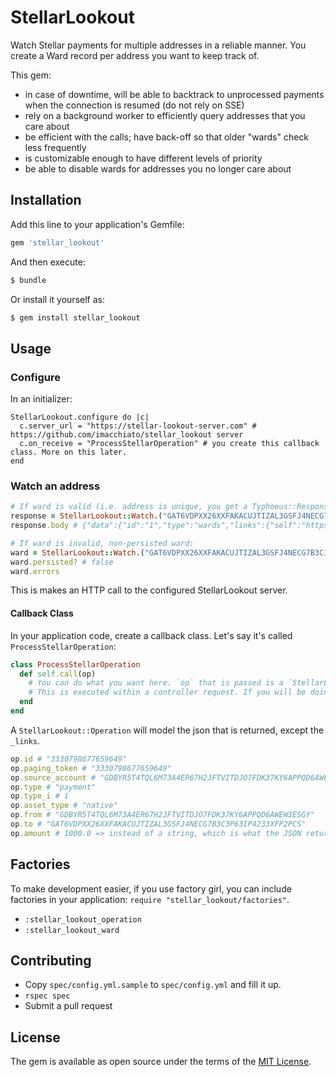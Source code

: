 # StellarLookout

Watch Stellar payments for multiple addresses in a reliable manner. You create a Ward record per address you want to keep track of.

This gem:

- in case of downtime, will be able to backtrack to unprocessed payments when the connection is resumed (do not rely on SSE)
- rely on a background worker to efficiently query addresses that you care about
- be efficient with the calls; have back-off so that older "wards" check less frequently
- is customizable enough to have different levels of priority
- be able to disable wards for addresses you no longer care about

## Installation
Add this line to your application's Gemfile:

```ruby
gem 'stellar_lookout'
```

And then execute:
```bash
$ bundle
```

Or install it yourself as:
```bash
$ gem install stellar_lookout
```

## Usage
### Configure

In an initializer:

```
StellarLookout.configure do |c|
  c.server_url = "https://stellar-lookout-server.com" # https://github.com/imacchiato/stellar_lookout server
  c.on_receive = "ProcessStellarOperation" # you create this callback class. More on this later.
end
```

### Watch an address

```ruby
# If ward is valid (i.e. address is unique, you get a Typhoeus::Response back)
response = StellarLookout::Watch.("GAT6VDPXX26XXFAKACUJTIZAL3GSFJ4NECG7B3C3P63IP4233XFP2PCS")
response.body # {"data":{"id":"1","type":"wards","links":{"self":"https://stellar-lookout-server.com/api/v1/wards/1"},"attributes":{"address":"53a83253c5b3a5f61b296ed439adf40e","callback-url":"http://localhost:3000/stellar_lookout/api/v1/operations","secret":"dec24e94-1dd9-4326-b14d-25ad87e195d1"}}}
```

```ruby
# If ward is invalid, non-persisted ward:
ward = StellarLookout::Watch.("GAT6VDPXX26XXFAKACUJTIZAL3GSFJ4NECG7B3C3P63IP4233XFP2PCS")
ward.persisted? # false
ward.errors
```

This is makes an HTTP call to the configured StellarLookout server.

#### Callback Class

In your application code, create a callback class. Let's say it's called `ProcessStellarOperation`:

```ruby
class ProcessStellarOperation
  def self.call(op)
    # You can do what you want here. `op` that is passed is a `StellarLookout::Operation`.
    # This is executed within a controller request. If you will be doing anything heavy, enqueue it to a background worker.
  end
end
```

A `StellarLookout::Operation` will model the json that is returned, except the `_links`.

```ruby
op.id # "3330798677659649"
op.paging_token # "3330798677659649"
op.source_account # "GDBYR5T4TQL6M73A4ER67H2JFTVITDJO7FDK37KY6APPQD6AWEW3ESGY"
op.type # "payment"
op.type_i # 1
op.asset_type # "native"
op.from # "GDBYR5T4TQL6M73A4ER67H2JFTVITDJO7FDK37KY6APPQD6AWEW3ESGY"
op.to # "GAT6VDPXX26XXFAKACUJTIZAL3GSFJ4NECG7B3C3P63IP4233XFP2PCS"
op.amount # 1000.0 => instead of a string, which is what the JSON returns, `BigDecimal` is returned so you can easily apply math operations
```

## Factories

To make development easier, if you use factory girl, you can include factories in your application: `require "stellar_lookout/factories"`.

- `:stellar_lookout_operation`
- `:stellar_lookout_ward`

## Contributing

- Copy `spec/config.yml.sample` to `spec/config.yml` and fill it up.
- `rspec spec`
- Submit a pull request

## License
The gem is available as open source under the terms of the [MIT License](http://opensource.org/licenses/MIT).
